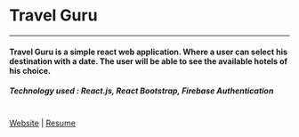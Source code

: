 # Travel Guru
___
#### Travel Guru is a simple react web application. Where a user can select his destination with a date. The user will be able to see the available hotels of his choice.

##### Technology used : React.js, React Bootstrap, Firebase Authentication
\
[Website](https://travel-guru-2020.web.app/) | [Resume](https://drive.google.com/file/d/1glAZTxGi0fT7dcWymtLVImHUR6ZkIAHD/view?usp=sharing)
